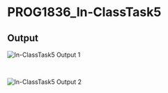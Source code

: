# PROG1836_In-ClassTask5

## Output

![In-ClassTask5 Output 1](https://user-images.githubusercontent.com/122504894/216210818-c454cebc-8ba2-467a-a506-dc3240c2ba2d.PNG)

<br>

![In-ClassTask5 Output 2](https://user-images.githubusercontent.com/122504894/216210815-705a57fc-329a-4ec5-8a6a-ccf5877d988d.PNG)
